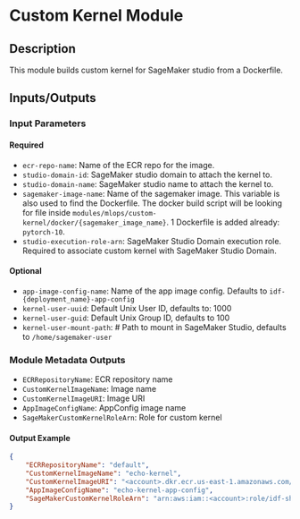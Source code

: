 # Custom Kernel Module

## Description

This module builds custom kernel for SageMaker studio from a Dockerfile.

## Inputs/Outputs

### Input Parameters

#### Required

- `ecr-repo-name`: Name of the ECR repo for the image.
- `studio-domain-id`: SageMaker studio domain to attach the kernel to.
- `studio-domain-name`: SageMaker studio name to attach the kernel to.
- `sagemaker-image-name`: Name of the sagemaker image. This variable is also used to find the Dockerfile. The docker build script will be looking for file inside `modules/mlops/custom-kernel/docker/{sagemaker_image_name}`. 1 Dockerfile is added already: `pytorch-10`.
- `studio-execution-role-arn`: SageMaker Studio Domain execution role. Required to associate custom kernel with SageMaker Studio Domain.

#### Optional

- `app-image-config-name`:  Name of the app image config. Defaults to `idf-{deployment_name}-app-config`
- `kernel-user-uuid`: Default Unix User ID, defaults to: 1000
- `kernel-user-guid`: Default Unix Group ID, defaults to 100
- `kernel-user-mount-path`: # Path to mount in SageMaker Studio, defaults to `/home/sagemaker-user`

### Module Metadata Outputs

- `ECRRepositoryName`: ECR repository name
- `CustomKernelImageName`: Image name
- `CustomKernelImageURI`: Image URI
- `AppImageConfigName`: AppConfig image name
- `SageMakerCustomKernelRoleArn`: Role for custom kernel

#### Output Example

```json
{
    "ECRRepositoryName": "default",
    "CustomKernelImageName": "echo-kernel",
    "CustomKernelImageURI": "<account>.dkr.ecr.us-east-1.amazonaws.com/default:latest",
    "AppImageConfigName": "echo-kernel-app-config",
    "SageMakerCustomKernelRoleArn": "arn:aws:iam::<account>:role/idf-shared-infra-kernels-addfsharedinfrakernelske-9O6FZXGI0MM8",
}

```

